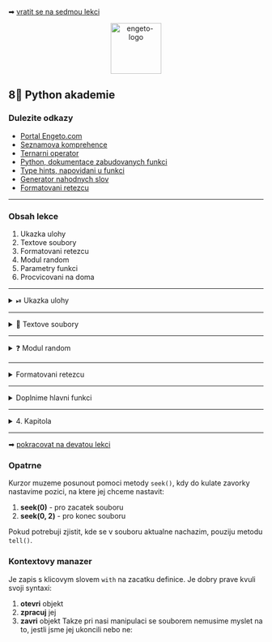 ➡ [vratit se na sedmou lekci](https://github.com/Bralor/python-academy/tree/lekce07)

<p align="center">
  <img alt="engeto-logo" width="100px" src="https://engeto.cz/wp-content/uploads/2019/01/engeto-square.png" />
</p>

## 8⃣ Python akademie
###  Dulezite odkazy
- [Portal Engeto.com](https://engeto.com/)
- [Seznamova komprehence](http://howto.py.cz/cap08.htm#10)
- [Ternarni operator](https://book.pythontips.com/en/latest/ternary_operators.html)
- [Python, dokumentace zabudovanych funkci](https://docs.python.org/3/library/functions.html)
- [Type hints, napovidani u funkci](https://www.python.org/dev/peps/pep-0484/)
- [Generator nahodnych slov](https://randomwordgenerator.com/)
- [Formatovani retezcu](https://realpython.com/python-string-formatting/)
---

###  Obsah lekce
1. Ukazka ulohy
2. Textove soubory
3. Formatovani retezcu
4. Modul random
5. Parametry funkci
6. Procvicovani na doma
---

<details>
  <summary>⏯  Ukazka ulohy</summary>

  1. ✌  [Stahnete si osmou lekci jako **zip**](https://github.com/Bralor/python-academy/archive/lekce08.zip)
  2. 💪 Presunte se ke stazenemu souboru
  3. 🙏 Spustte soubor **upravene_udaje** v PyCharm
  4. 🐍 Spustte program pomoci klaves **ctrl+shift+F10**
  5. 🎥 Zkousejte!

</details>

---
<details>
  <summary>📖 Textove soubory</summary>

<details>
  <summary>📂 Vytvorime novy soubor</summary>
  
  #### ⌨ Zaciname
  ```python
  #!/usr/bin/python3
  """Lekce #8 - Uvod do programovani, obesenec"""

  def main() -> None:
      """Hlavni ridici funkce nasi hry"""
      pass
  ```
---
</details>

<details>
  <summary>⚒ Jak pracovat s textovymi soubory</summary>

  #### ☝ K zapamatovani
  1. Nejprve pouzijeme funkci `open`, abychom ulozili cely soubor
  ```python
  soubor_se_slovy = open(jmeno_souboru, mode="r", encoding=None)
  ```

  2. Standartne potrebujeme vyplnit pouze prvni dva argumenty:
    - `jmeno_souboru` - i s priponou
    - `mode` - rezim, jak chceme soubor zpracovat ( **r**ead, **w**rite, **a**ppend)

  3. Pro cteni obsahu chceme zvolat `mode="r"` nebo jen `r`
  4. Pro nacteni obsahu pouzijeme jednu z metod:
    - `read` - nacteme cely obsah jako `str`
    - `readline` - nacteme pouze prvni radek
    - `readlines` - nacteme jako `list`, obsah rozdelime pomoci `\n`
  ```python
  obsazeny_text = soubor_se_slovy.read()
  ```

  5. Nakonec musime otevreny soubor zavrit pomoci metody `close`
  ```python
  soubor_se_slovy = open(jmeno_souboru, mode="r", encoding="utf8")
  obsazeny_text = soubor_se_slovy.read()
  soubor_se_slovy.close()
  ```
---
</details>

<details>
  <summary>⚙ Dalsi varianta</summary>

  #### 📀 Kontextovy manazer
  ```python
  with open(jmeno_souboru, mode="r") as txt_file:
      obsazeny_text = txt_file.read()
  ```

  #### 💾 Vlozime do funkce
  1. Vytvor funkci `nacitani_slov`
  2. Parametrem bude `jmeno_souboru`
  3. Chceme vracet `set` slov
  ```python
  def nacitani_slov(jmeno_souboru: str) -> set:
      with open(jmeno_souboru, mode="r") as txt_soubor:
          obsah = txt_soubor.readlines()
      return set(obsah)
  ```
  **Pozor!**, z funkce ziskame cely `set`

</details>

</details>

---
<details>
  <summary>❓ Modul random</summary>

<details>
  <summary>🔣 (Pseudo)nahodny vyber</summary>

  #### 📜 Modul random
  Standartni knihovna obsahuje modul `random`:
  ```python
  def vyber_nahodne_slovo(jmeno_souboru: str) -> str:
      from random import choice
      with open(jmeno_souboru, mode="r") as txt_soubor:
          obsah = txt_soubor.readlines()
          nahodne_slovo = choice(set(obsah))
          ostripovane_sl = nahodne_slovo.strip()
      return ostripovane_sl
  ```
  **Pozor!**, zapis muzeme refaktorovat

---
</details>

<details>
  <summary>🌚 Skryjeme slovo & vypocitame zivoty</summary>

  #### ✍ Jak to provest
  1. Vytvorime funkci `schovej_slovo`
  2. Popiseme jeji ucel ( _docstring_)
  3. Funkce ma jeden parametr `slovo`
  4. Funkce vraci retezec, kdy v tajnem slove nahradim jednotliva pismena `_`
  5. Funkce vrati cele cislo jako pocet zivotu, ktere hrac ziska
  6. Vyslednou hodnotu zaokrouhlime na cela cisla `round`
  ```python
  def schovej_slovo(slovo: str) -> list:
      """Nahradime pismena symbolem `_` a soucasne vypocita pocet pokusu"""
      return ["_"] * len(slovo), round(1.3 * len(slovo))
  ```

  #### 📩 Ulozime jmeno hrace
  ```python
  def pridej_hrace() -> str:
      return input("ZADEJTE JMENO HRACE: ")
  ```
---
</details>

<details>
  <summary>✍ Dosavadni zapis</summary>

  #### 📜 Reseni 
  ```python
  #!/usr/bin/python
  """Lekce #8 - Uvod do programovani, obesenec"""
  from random import choice


  def main() -> None:
      """Hlavni ridici funkce nasi hry"""
      pass


  def vyber_nahodne_slovo(jmeno_souboru: str) -> str:
      with open(jmeno_souboru, mode="r") as txt_soubor:
          return choice(set(txt_soubor.readlines())).strip()


  def schovej_slovo(slovo: str) -> list:
      """Nahradime pismena symbolem `_` a soucasne vypocita pocet pokusu"""
      return ["_"] * len(slovo), round(1.3 * len(slovo))


  def pridej_hrace() -> str:
      return input("ZADEJTE JMENO HRACE: ")
  ```
</details>

</details>

---

<details>
  <summary>Formatovani retezcu</summary>

<details>
  <summary>Stav hry</summary>

  #### 🥅 Nas cil 
  V kazdem kole chceme vypsat jmeno hrac, zbyvajici pocet pokusu a hadane slovo.

  #### Formatovani retezcu
  1. **Formatovaci vyraz**  (%-formatting)
  2. **Formatovaci metoda** (str.format())
  3. **f-string**           (f"")

</details>

  #### Formatovaci vyraz
  Je to prapuvodni zpusob formatovani v Pythonu uz od sameho zacatku:
  ```python
  JMENO = "Lukas"; VEK = 27
  "Ahoj, jmenuji se %s a je mi %d let" % (JMENO, VEK)
  ```
  **Pozor!**, dnes se jiz oficialne nedoporuje, jelikoz casto selhava,
  nespravne zobrazuje ntice nebo slovniky. Vypisovani neni prilis prakticke.

  #### Formatovaci metoda
  Od verze Pythonu 2.6 mame k dispozici dalsi zpusob pro formatovani:
  ```python
  JMENO = "Eliska"; VEK = 26
  "Ahoj, jmenuji se {} a je mi {} let" .format(JMENO, VEK)
  ```
  **Pozor!**, pouziti je porad pomerne upovidane napr. pri zapisu vice
  promennych. Ma siroke moznosti formatovani ale ne vzdy pouzitelne.

  #### f-string
  Od verze Pythonu 3.6 mame k dispozici jeste jednu metodu pro formatovani:
  ```python
  JMENO = "Lucie"; VEK = 28
  f"Ahoj, jmenuji se {JMENO} a je mi {VEK} let"
  ```
  Syntaxe je strucna presto citelna. Zvlada ruzne platne operace v Pythonu
  vcetne volani funkci. Opatrne pri psani uvozovek.

  #### Zobraz stav hry
  1. Funkce `vypis_stav_hry`
  2. Parametry `hrac`, `tajenka` a `zivoty`
  3. Vytvorime zpravu, zarovname oddelovacem a `print`
  ```python
  def vypis_stav_hry(hrac: str, tajenka: str, zivoty: int) -> None:
      zprava = f"|HRAC: {hrac} | STAV: {stav} | ZBYVA TAHU: {zbyva}|"
      oddelovac = len(zprava) * "-"
      print(oddelovac, zprava, oddelovac, sep="\n")
  ```
  #### Hrac hada pismeno
  ```python
  def vyber_pismeno() -> str:
      return input("HADEJ PISMENO: ")
  ```

  #### Spravny odhad
  1. Funkce `overeni_vyberu`
  2. Parametry `hadane_pismeno`, `tajenka` a `tajne_slovo`
  3. Pokud se ve slove hadane pismeno nachazi, nahrad podtrzitko
  ```python
  def overeni_vyberu(hadane_pismeno: str, tajenka: list, tajne_slovo: str) -> None:
      for index, pismeno in enumerate(tajne_slovo):
          if pismeno == hadane_pismeno:
              tajenka[index] = pismeno
  ```
  #### Podminka pro ukonceni
  1. Pokud `tajne_slovo` neobsahuje `_`, vitezstvi
  2. Pokud `tajne_slovo` obsahuje `_` a zbyva mu jeden pokus, prohra
  ```python
  def konec_kola(tajne_slovo: str, pokusy: int) -> None:
      if "_" not in tajne_slovo:
          print("VYHRALS!")
          quit()
      elif "_" in tajne_slovo and pokusy == 1:
          print("PROHRALS!")
          quit()
  ```

</details>

---
<details>
  <summary>Doplnime hlavni funkci</summary>

  #### Hlavni funkce
  ```python
  def main() -> None:
      """Hlavni ridici funkce nasi hry"""
      tajne_slovo = vyber_nahodne_slovo("slova.txt")    # je ve stejnem adresari
      prezdivka_hrace = pridej_hrace()
      tajenka, pokusy = schovej_slovo(tajne_slovo)      # udaje pro hrace

      while pokusy > 0:
          vypis_stav_hry(prezdivka_hrace, tajenka, pokusy)
          overeni_vyberu(vyber_pismeno(), tajenka, tajne_slovo)
          konec_kola(tajenka, pokusy)
          pokusy -= 1

  ```

</details>

---
<details>
  <summary>4. Kapitola</summary>

---
</details>

---
➡ [pokracovat na devatou lekci](https://github.com/Bralor/python-academy/tree/lekce09)
### Opatrne
Kurzor muzeme posunout pomoci metody `seek()`, kdy do kulate zavorky nastavime
pozici, na ktere jej chceme nastavit:
1. __seek(0)__ - pro zacatek souboru
2. __seek(0, 2)__ - pro konec souboru

Pokud potrebuji zjistit, kde se v souboru aktualne nachazim, pouziju metodu
`tell()`.

### Kontextovy manazer
Je zapis s klicovym slovem `with` na zacatku definice. Je dobry prave kvuli
svoji syntaxi:
1. __otevri__ objekt
2. __zpracuj__ jej
3. __zavri__ objekt
Takze pri nasi manipulaci se souborem nemusime myslet na to, jestli jsme jej
ukoncili nebo ne:
